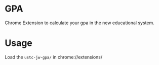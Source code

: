 # GPA
Chrome Extension to calculate your gpa in the new educational system.
# Usage
Load the ```ustc-jw-gpa/``` in chrome://extensions/

